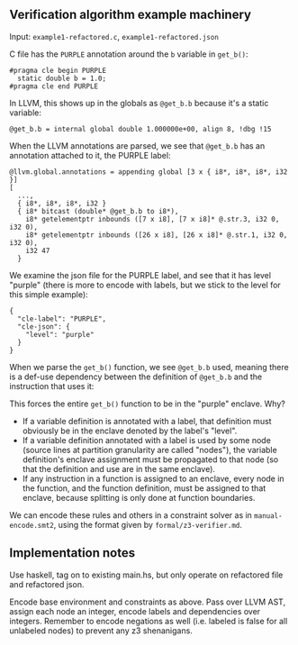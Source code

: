 ## Verification algorithm example machinery

Input: `example1-refactored.c`, `example1-refactored.json`

C file has the `PURPLE` annotation around the `b` variable in `get_b()`:

```
#pragma cle begin PURPLE
  static double b = 1.0;
#pragma cle end PURPLE
```

In LLVM, this shows up in the globals as `@get_b.b` because it's a static
variable:

```
@get_b.b = internal global double 1.000000e+00, align 8, !dbg !15
```

When the LLVM annotations are parsed, we see that `@get_b.b` has an annotation
attached to it, the PURPLE label:

```
@llvm.global.annotations = appending global [3 x { i8*, i8*, i8*, i32 }]
[
  ...,
  { i8*, i8*, i8*, i32 }
  { i8* bitcast (double* @get_b.b to i8*),
    i8* getelementptr inbounds ([7 x i8], [7 x i8]* @.str.3, i32 0, i32 0),
    i8* getelementptr inbounds ([26 x i8], [26 x i8]* @.str.1, i32 0, i32 0),
    i32 47
  }
```

We examine the json file for the PURPLE label, and see that it has level
"purple" (there is more to encode with labels, but we stick to the level for
this simple example):

```
{
  "cle-label": "PURPLE",
  "cle-json": {
    "level": "purple"
  }
}
```

When we parse the `get_b()` function, we see `@get_b.b` used, meaning there
is a def-use dependency between the definition of `@get_b.b` and the instruction
that uses it:

This forces the entire `get_b()` function to be in the "purple" enclave. Why?

  - If a variable definition is annotated with a label, that definition must
  obviously be in the enclave denoted by the label's "level".
  - If a variable definition annotated with a label is used by some node
  (source lines at partition granularity are called "nodes"), the variable
  definition's enclave assignment must be propagated to that node (so that the
  definition and use are in the same enclave).
  - If any instruction in a function is assigned to an enclave, every node in
  the function, and the function definition, must be assigned to that enclave,
  because splitting is only done at function boundaries.

We can encode these rules and others in a constraint solver as in
`manual-encode.smt2`, using the format given by `formal/z3-verifier.md`.

## Implementation notes

Use haskell, tag on to existing main.hs, but only operate on refactored file
and refactored json.

Encode base environment and constraints as above. Pass over LLVM AST, assign
each node an integer, encode labels and dependencies over integers. Remember
to encode negations as well (i.e. labeled is false for all unlabeled nodes) to
prevent any z3 shenanigans.
